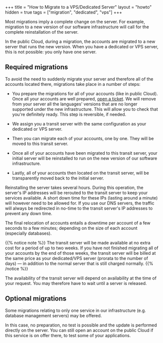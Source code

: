 +++
title = "How to Migrate to a VPS/Dedicated Server"
layout = "howto"
hidden = true
tags = ["migration", "dedicated", "vps"]
+++

Most migrations imply a complete change on the server. For example, migration to a new version of our software infrastructure will call for the complete reinstallation of the server.

In the public Cloud, during a migration, the accounts are migrated to a new server that runs the new version. When you have a dedicated or VPS server, this is not possible: you only have one server.

## Required migrations

To avoid the need to suddenly migrate your server and therefore all of the accounts located there, migrations take place in a number of steps:

- You prepare the migrations for all of your accounts (like in public Cloud). Once all your accounts are well prepared, [open a ticket](https://admin.alwaysdata.com/support/). We will remove from your server all the languages' versions that are no longer supported under the new infrastructure. This will allow you to check that you're definitely ready. This step is reversible, if needed.

- We assign you a transit server with the same configuration as your dedicated or VPS server.

- Then you can migrate each of your accounts, one by one. They will be moved to this transit server.

- Once all of your accounts have been migrated to this transit server, your initial server will be reinstalled to run on the new version of our software infrastructure.

- Lastly, all of your accounts then located on the transit server, will be transparently moved back to the initial server.

Reinstalling the server takes several hours. During this operation, the server's IP addresses will be rerouted to the transit server to keep your services available. A short down time for these IPs (lasting around a minute) will however need to be allowed for. If you use our DNS servers, the traffic will always be redirected in no-time to the transit server's IP addresses to prevent any down time.

The final relocation of accounts entails a downtime per account of a few seconds to a few minutes; depending on the size of each account (especially databases).

{{% notice note %}}
The transit server will be made available at no extra cost for a period of up to two weeks. If you have not finished migrating all of your accounts by the end of those weeks, the transit server will be billed at the same price as your dedicated/VPS server (prorata to the number of days) — in addition to the normal server that is still charged normally.
{{% /notice %}}

The availability of the transit server will depend on availability at the time of your request. You may therefore have to wait until a server is released.

## Optional migrations

Some migrations relating to only one service in our infrastructure (e.g. database management servers) may be offered.

In this case, no preparation, no test is possible and the update is performed directly on the server. You can still open an account on the public Cloud if this service is on offer there, to test some of your applications.
